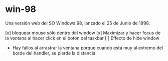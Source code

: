 # win-98
Una versión web del SO Windows 98, lanzado el 25 de Junio de 1998.

[x] bloquear mouse sólo dentro del window
[x] Maximizar y hacer focus de la ventana al hacer click en el boton del taskbar
[ ] Effecto de hide window

* Hay fallos al arrastrar la ventana porque cuando está muy al extremo del borde del handler, se pierde la distancia
